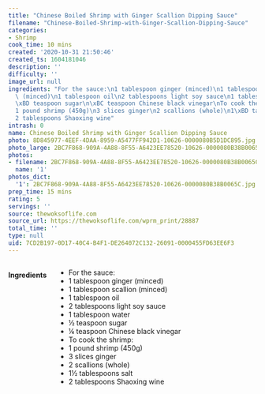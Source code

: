 ```yaml
---
title: "Chinese Boiled Shrimp with Ginger Scallion Dipping Sauce"
filename: "Chinese-Boiled-Shrimp-with-Ginger-Scallion-Dipping-Sauce"
categories:
- Shrimp
cook_time: 10 mins
created: '2020-10-31 21:50:46'
created_ts: 1604181046
description: ''
difficulty: ''
image_url: null
ingredients: "For the sauce:\n1 tablespoon ginger (minced)\n1 tablespoon scallion\
  \ (minced)\n1 tablespoon oil\n2 tablespoons light soy sauce\n1 tablespoon water\n\
  \xBD teaspoon sugar\n\xBC teaspoon Chinese black vinegar\nTo cook the shrimp:\n\
  1 pound shrimp (450g)\n3 slices ginger\n2 scallions (whole)\n1\xBD tablespoons salt\n\
  2 tablespoons Shaoxing wine"
intrash: 0
name: Chinese Boiled Shrimp with Ginger Scallion Dipping Sauce
photo: 8D845977-4EEF-4DAA-8959-A5477FF942D1-10626-0000080B5D1DC895.jpg
photo_large: 2BC7F868-909A-4A88-8F55-A6423EE78520-10626-0000080B38B0065C.jpg
photos:
- filename: 2BC7F868-909A-4A88-8F55-A6423EE78520-10626-0000080B38B0065C.jpg
  name: '1'
photos_dict:
  '1': 2BC7F868-909A-4A88-8F55-A6423EE78520-10626-0000080B38B0065C.jpg
prep_time: 15 mins
rating: 5
servings: ''
source: thewoksoflife.com
source_url: https://thewoksoflife.com/wprm_print/28887
total_time: ''
type: null
uid: 7CD2B197-0D17-40C4-B4F1-DE264072C132-26091-0000455FD63EE6F3
---
```

<div class="large-8 medium-7 columns" id="writeup">	</div><!-- #writeup -->
</div><!-- #row-one -->
<div class="row" id="row-two">	<div class="medium-4 small-5 columns"><h4 id="ingredients">Ingredients</h4><div class="box box-ingredients content"><ul>
<li>For the sauce:</li>
<li>1 tablespoon ginger (minced)</li>
<li>1 tablespoon scallion (minced)</li>
<li>1 tablespoon oil</li>
<li>2 tablespoons light soy sauce</li>
<li>1 tablespoon water</li>
<li>½ teaspoon sugar</li>
<li>¼ teaspoon Chinese black vinegar</li>
<li>To cook the shrimp:</li>
<li>1 pound shrimp (450g)</li>
<li>3 slices ginger</li>
<li>2 scallions (whole)</li>
<li>1½ tablespoons salt</li>
<li>2 tablespoons Shaoxing wine</li>
</ul>
</div>	</div>	<div class="medium-6 small-7 columns">	</div>